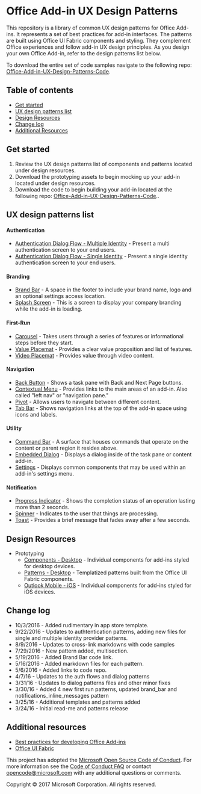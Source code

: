 # Office Add-in UX Design Patterns

This repository is a library of common UX design patterns for Office Add-ins. It represents a set of best practices for add-in interfaces. The patterns are built using Office UI Fabric components and styling. They complement Office experiences and follow add-in UX design principles. As you design your own Office Add-in, refer to the design patterns list below.

To download the entire set of code samples navigate to the following repo:  [Office-Add-in-UX-Design-Patterns-Code](https://github.com/OfficeDev/Office-Add-in-UX-Design-Patterns-Code "Office-Add-in-UX-Design-Patterns-Code").

## Table of contents

- [Get started](#user-content-get-started)
- [UX design patterns list](#user-content-ux-design-patterns-list)
- [Design Resources](#user-content-design-resources)
- [Change log](#user-content-change-log)
- [Additional Resources](#user-content-additional-resources)

## Get started

1. Review the UX design patterns list of components and patterns located under design resources.
2. Download the prototyping assets to begin mocking up your add-in located under design resources.
3. Download the code to begin building your add-in located at the following repo: [Office-Add-in-UX-Design-Patterns-Code](https://github.com/OfficeDev/Office-Add-in-UX-Design-Patterns-Code "Office-Add-in-UX-Design-Patterns-Code")..

## UX design patterns list

#### Authentication

  * [Authentication Dialog Flow - Multiple Identity](patterns/auth-multi.md) - Present a multi authentication screen to your end users.
  * [Authentication Dialog Flow - Single Identity](patterns/auth-single.md) - Present a single identity authentication screen to your end users.

#### Branding
  
  * [Brand Bar](patterns/brand-bar.md) - A space in the footer to include your brand name, logo and an optional settings access location.
  * [Splash Screen](patterns/splash-screen.md) - This is a screen to display your company branding while the add-in is loading.
 
#### First-Run

  * [Carousel](patterns/carousel.md) - Takes users through a series of features or informational steps before they start.
  * [Value Placemat](patterns/value-placemat.md) - Provides a clear value proposition and list of features.
  * [Video Placemat](patterns/video-placemat.md) - Provides value through video content.

#### Navigation

  * [Back Button](patterns/back-button.md) - Shows a task pane with Back and Next Page buttons.
  * [Contextual Menu](patterns/contextual-menu.md) - Provides links to the main areas of an add-in. Also called "left nav" or "navigation pane."
  * [Pivot](patterns/pivot.md) - Allows users to navigate between different content. 
  * [Tab Bar](patterns/tab-bar.md) - Shows navigation links at the top of the add-in space using icons and labels.

#### Utility

  * [Command Bar](patterns/command-bar.md) - A surface that houses commands that operate on the content or parent region it resides above.
  * [Embedded Dialog](patterns/embedded-dialog.md) - Displays a dialog inside of the task pane or content add-in.
  * [Settings](patterns/settings.md) - Displays common components that may be used within an add-in's settings menu.
  
#### Notification

  * [Progress Indicator](patterns/progress-indicator.md) - Shows the completion status of an operation lasting more than 2 seconds.
  * [Spinner](patterns/spinner.md) - Indicates to the user that things are processing.
  * [Toast](patterns/toast.md) - Provides a brief message that fades away after a few seconds.

## Design Resources

* Prototyping
  * [Components - Desktop](assets/AddinUXDesign_UIComponents.ai) - Individual components for add-ins styled for desktop devices.
  * [Patterns - Desktop](assets/AddinUXDesign_UXPatterns.ai) - Templatized patterns built from the Office UI Fabric components. 
  * [Outlook Mobile - iOS](assets/iOS-Addins-Components-Final.sketch) - Individual components for add-ins styled for iOS devices. 

## Change log
* 10/3/2016 - Added rudimentary in app store template.
* 9/22/2016 - Updates to authtentication patterns, adding new files for single and multiple identity provider patterns. 
* 8/9/2016 - Updates to cross-link markdowns with code samples
* 7/29/2016 - New pattern added, multisection. 
* 5/19/2016 - Added Brand Bar code link.
* 5/16/2016 - Added markdown files for each pattern.
* 5/6/2016 - Added links to code repo.
* 4/7/16 - Updates to the auth flows and dialog patterns
* 3/31/16 - Updates to dialog patterns files and other minor fixes
* 3/30/16 - Added 4 new first run patterns, updated brand_bar and notifications_inline_messages pattern
* 3/25/16 - Additional templates and patterns added
* 3/24/16 - Initial read-me and patterns release

## Additional resources

* [Best practices for developing Office Add-ins](https://dev.office.com/docs/add-ins/overview/add-in-development-best-practices)
* [Office UI Fabric](http://dev.office.com/fabric/)

This project has adopted the [Microsoft Open Source Code of Conduct](https://opensource.microsoft.com/codeofconduct/). For more information see the [Code of Conduct FAQ](https://opensource.microsoft.com/codeofconduct/faq/) or contact [opencode@microsoft.com](mailto:opencode@microsoft.com) with any additional questions or comments.

Copyright © 2017 Microsoft Corporation. All rights reserved.
